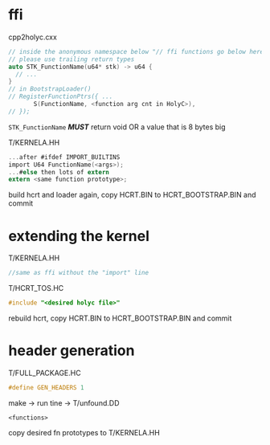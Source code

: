 # ffi
cpp2holyc.cxx
```C++
// inside the anonymous namespace below "// ffi functions go below here"
// please use trailing return types
auto STK_FunctionName(u64* stk) -> u64 {
  // ...
}
// in BootstrapLoader()
// RegisterFunctionPtrs({ ...
       S(FunctionName, <function arg cnt in HolyC>),
// });
```
`STK_FunctionName` ***MUST*** return void OR a value that is 8 bytes big

T/KERNELA.HH
```C
...after #ifdef IMPORT_BUILTINS
import U64 FunctionName(<args>);
...#else then lots of extern
extern <same function prototype>;
```
build hcrt and loader again, copy HCRT.BIN to HCRT\_BOOTSTRAP.BIN and commit
# extending the kernel
T/KERNELA.HH
```C
//same as ffi without the "import" line
```
T/HCRT\_TOS.HC
```C
#include "<desired holyc file>"
```
rebuild hcrt, copy HCRT.BIN to HCRT\_BOOTSTRAP.BIN and commit
# header generation
T/FULL\_PACKAGE.HC
```C
#define GEN_HEADERS 1
```
make -> run tine -> T/unfound.DD
```
<functions>
```
copy desired fn prototypes to T/KERNELA.HH
